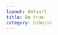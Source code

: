 ```yaml
---
layout: default
title: Be true
category: Dibujos
---
```


        
<img src="http://josemdev.com/mirkopf/dibujos/11.jpg" class="inline-left" title="" alt="" />
 
